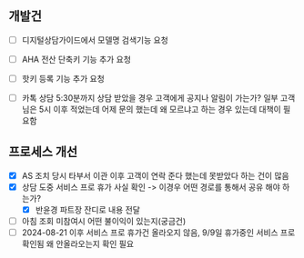
## 개발건
- [ ] 디지털상담가이드에서 모델명 검색기능 요청
- [ ] AHA 전산 단축키 기능 추가 요청
- [ ] 핫키 등록 기능 추가 요청
- [ ] 카톡 상담 5:30분까지 상담 받았을 경우 고객에게 공지나 알림이 가는가? 일부 고객님은 5시 이후 적었는데 어제 문의 했는데 왜 모르냐고 하는 경우 있는데 대책이 필요함


## 프로세스 개선
- [x] AS 조치 당시 타부서 이관 이후 고객이 연락 준다 했는데 못받았다 하는 건이 많음
- [x] 상담 도중 서비스 프로 휴가 사실 확인 -> 이경우 어떤 경로를 통해서 공유 해야 하는가?
  - [x] 반윤경 파트장 잔디로 내용 전달
- [ ] 아침 조회 미참여시 어떤 불이익이 있는지(궁금건)
- [ ] 2024-08-21 이후 서비스 프로 휴가건 올라오지 않음, 9/9일 휴가중인 서비스 프로 확인됨 왜 안올라오는지 확인 필요
